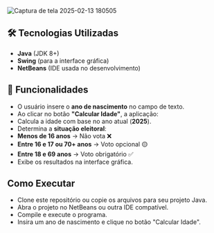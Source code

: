 ![Captura de tela 2025-02-13 180505](https://github.com/user-attachments/assets/e36b5c61-2c20-4316-aac0-bf89773f2055)


## 🛠 Tecnologias Utilizadas
- **Java** (JDK 8+)
- **Swing** (para a interface gráfica)
- **NetBeans** (IDE usada no desenvolvimento)


## 📌 Funcionalidades
- O usuário insere o **ano de nascimento** no campo de texto.
- Ao clicar no botão **"Calcular Idade"**, a aplicação:
- Calcula a idade com base no ano atual (**2025**).
- Determina a **situação eleitoral**:
- **Menos de 16 anos** → Não vota ❌
- **Entre 16 e 17 ou 70+ anos** → Voto opcional 🟡
- **Entre 18 e 69 anos** → Voto obrigatório ✅
- Exibe os resultados na interface gráfica.

## Como Executar
- Clone este repositório ou copie os arquivos para seu projeto Java.
- Abra o projeto no NetBeans ou outra IDE compatível.
- Compile e execute o programa.
- Insira um ano de nascimento e clique no botão "Calcular Idade".
